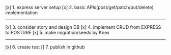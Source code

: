 [x] 1. express server setup
[x] 2. basic APIs(post/get/patch/put/delete) implementation
***
[x] 3. consider story and design DB
[x] 4. implement CRUD from EXPRESS to POSTGRE
[x] 5. make migration/seeds by Knex
***
[x] 6. create test
[] 7. publish in github



